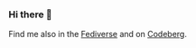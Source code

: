 ### Hi there 👋

Find me also in the [Fediverse](https://fosstodon.org/@g0hl1n) and on [Codeberg](https://codeberg.org/g0hl1n).
